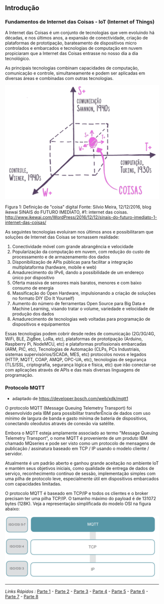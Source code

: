 ## Introdução

### Fundamentos de Internet das Coisas - IoT (Internet of Things)

A Internet das Coisas é um conjunto de tecnologias que vem evoluindo há décadas, e nos últimos anos, a expansão de conectividade, criação de plataformas de prototipação, barateamento de dispositivos micro controlados e embarcados e tecnologias de computação em nuvem propiciaram que a Internet das Coisas entrasse no nosso dia a dia tecnológico.

As principais tecnologias combinam capacidades de computação, comunicação e controle, simultaneamente e podem ser aplicadas em diversas áreas e combinadas com outras tecnologias.

<img src="https://github.com/cesariojr/iotmeetup/blob/master/content/iot.png" width="600">

Figura 1: Definição de "coisa" digital
Fonte: Silvio Meira, 12/12/2016, blog ikewai
SINAIS do FUTURO IMEDIATO, #1: internet das coisas. http://www.ikewai.com/WordPress/2016/12/12/sinais-do-futuro-imediato-1-internet-das-coisas/

As seguintes tecnologias evoluiram nos últimos anos e possibilitaram que soluções de Internet das Coisas se tornassem realidade:
1. Conectividade móvel com grande abrangência e velocidade
2. Popularização da computação em nuvem, com redução do custo de processamento e de armazenamento dos dados
3. Disponibilização de APIs públicas para facilitar a integração multiplataforma (hardware, mobile e web)
4. Amadurecimento do IPv6, dando a possibilidade de um endereço único por dispositivo
5. Oferta massiva de sensores mais baratos, menores e com baixo consumo de energia
6. Massificação do Open Hardware, impulsionando a criação de soluções no formato DIY (Do It Yourself)
7. Aumento do número de ferramentas Open Source para Big Data e Machine Learning, visando tratar o volume, variedade e velocidade de produção dos dados
8. Amadurecimento de tecnologias web voltadas para programação de dispositivos e equipamentos

Essas tecnologias podem cobrir desde redes de comunicação (2G/3G/4G, WiFi, BLE, ZigBee, LoRa, etc), plataformas de prototipação (Arduino, Raspberry Pi, NodeMCU, etc) e plataformas profissionais embarcadas (ARM, PIC, etc), Tecnologias de Automação (CLPs, PCs Industriais, sistemas supervisórios/SCADA, MES, etc) protocolos novos e legados (HTTP, MQTT, COAP, AMQP, OPC-UA, etc), tecnologias de segurança (TLS/SSL, criptografia, segurança lógica e física, etc) que irão conectar-se com aplicações através de APIs e das mais diversas linguagens de programação.

### Protocolo MQTT
* adaptado de https://developer.bosch.com/web/xdk/mqtt1

O protocolo MQTT (Message Queuing Telemetry Transport) foi desenvolvido pela IBM para possibilitar transferÊncia de dados com uso mínimo de largura de banda e gasto mínima de bateria de dispositivos, conectando oleodutos através de conexão via satélite.

Embora o MQTT esteja amplamente associado ao termo "Message Queuing Telemetry Transport", o nome MQTT é proveniente de um produto IBM chamado MQseries e pode ser visto como um protocolo de mensagens de publicação / assinatura baseado em TCP / IP usando o modelo cliente / servidor.

Atualmente é um padrão aberto e ganhou grande aceitação no ambiente IoT e mantém seus objetivos iniciais, como qualidade de entrega de dados de serviço, reconhecimento contínuo de sessão, implementação simples com uma pilha de protocolo leve, especialmente útil em dispositivos embarcados com capacidades limitadas.

O protocolo MQTT é baseado em TCP/IP e todos os clientes e o broker precisam ter uma pilha TCP/IP. O tamanho máximo do payload é de 131072 bytes (128K). Veja a representação simplificada do modelo OSI na figura abaixo:

<img src="https://github.com/cesariojr/iotmeetup/blob/master/content/mqtt.png" width="600">

***
*Links Rápidos :*
[Parte 1](/content/intro.md) - [Parte 2](/content/prereq.md) - [Parte 3](/content/access.md) - [Parte 4](/content/boilerplate.md) - [Parte 5](/content/platform.md) - [Parte 6](/content/device.md) - [Parte 7](/content/view.md) - [Parte 8](/content/nodered.md)
